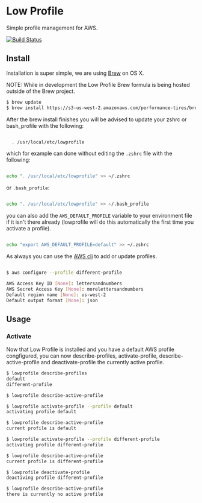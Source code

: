 # Low Profile

Simple profile management for AWS.

[![Build Status](https://ci.dualspark.com/api/badge/github.com/DualSpark/lowprofile/status.svg?branch=master)](https://ci.dualspark.com/github.com/DualSpark/lowprofile)

## Install

Installation is super simple, we are using [Brew](http://brew.sh) on OS X.

NOTE: While in development the Low Profile Brew formula is being hosted outside of the Brew project.

```bash
$ brew update
$ brew install https://s3-us-west-2.amazonaws.com/performance-tires/brew/latest/lowprofile.rb
```

After the brew install finishes you will be advised to update your zshrc or bash_profile with the following:

```bash

  . /usr/local/etc/lowprofile

```

which for example can done without editing the `.zshrc` file with the following:

```bash

echo ". /usr/local/etc/lowprofile" >> ~/.zshrc

```

or `.bash_profile`:

```bash

echo ". /usr/local/etc/lowprofile" >> ~/.bash_profile

```

you can also add the `AWS_DEFAULT_PROFILE` variable to your environment file if it
isn't there already (lowprofile will do this automatically the first time you activate
a profile).

```bash

echo "export AWS_DEFAULT_PROFILE=default" >> ~/.zshrc

```

As always you can use the [AWS cli](http://aws.amazon.com/cli/) to add or update profiles.  

```bash

$ aws configure --profile different-profile

AWS Access Key ID [None]: lettersandnumbers
AWS Secret Access Key [None]: morelettersandnumbers
Default region name [None]: us-west-2
Default output format [None]: json

```

## Usage

### Activate

Now that Low Profile is installed and you have a default AWS profile congfigured, you can now describe-profiles, activate-profile, describe-active-profile and deactivate-profile the currently active  profile.  


```bash
$ lowprofile describe-profiles
default
different-profile

$ lowprofile describe-active-profile

$ lowprofile activate-profile --profile default
activating profile default

$ lowprofile describe-active-profile
current profile is default

$ lowprofile activate-profile --profile different-profile
activating profile different-profile

$ lowprofile describe-active-profile
current profile is different-profile

$ lowprofile deactivate-profile
deactiving profile different-profile

$ lowprofile describe-active-profile
there is currently no active profile

```
